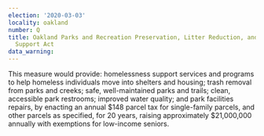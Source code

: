 ```yaml
---
election: '2020-03-03'
locality: oakland
number: Q
title: Oakland Parks and Recreation Preservation, Litter Reduction, and Homelessness
  Support Act
data_warning:
---
```

This measure would provide: homelessness support services and programs to help homeless individuals move into shelters and housing; trash removal from parks and creeks; safe, well-maintained parks and trails; clean, accessible park restrooms; improved water quality; and park facilities repairs, by enacting an annual $148 parcel tax for single-family parcels, and other parcels as specified, for 20 years, raising approximately $21,000,000 annually with exemptions for low-income seniors.
